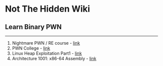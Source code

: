 # Not The Hidden Wiki

## Learn Binary PWN
-----

1. Nightmare PWN / RE course - [link](https://guyinatuxedo.github.io/)
2. PWN College - [link](https://pwn.college/)
3. Linux Heap Exploitation Part1 - [link](https://www.udemy.com/course/linux-heap-exploitation-part-1/)
4. Architecture 1001: x86-64 Assembly - [link](https://p.ost2.fyi/courses/course-v1:OpenSecurityTraining2+Arch1001_x86-64_Asm+2021_v1/course/)